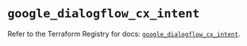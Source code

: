 # `google_dialogflow_cx_intent`

Refer to the Terraform Registry for docs: [`google_dialogflow_cx_intent`](https://registry.terraform.io/providers/hashicorp/google-beta/6.32.0/docs/resources/google_dialogflow_cx_intent).
